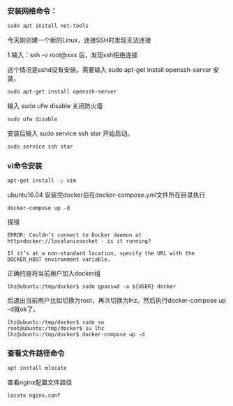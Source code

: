 ### 安装网络命令：

```bash
sudo apt install net-tools
```

今天刚创建一个新的Linux，连接SSH时发现无法连接

1.输入：ssh -v root@xxx 后，发现ssh拒绝连接

这个情况是sshd没有安装。需要输入 sudo apt-get install openssh-server 安装。

```bash
sudo apt-get install openssh-server
```

输入 sudo ufw disable 关闭防火墙

```bash
sudo ufw disable
```

安装后输入 sudo service ssh star 开始启动。

```bash
sudo service ssh star
```





### vi命令安装

```bash
apt-get install -y vim
```





ubuntu16.04 安装完docker后在docker-compose.yml文件所在目录执行

```
docker-compose up -d
```

报错

```
ERROR: Couldn’t connect to Docker daemon at http+docker://localunixsocket - is it running?

If it’s at a non-standard location, specify the URL with the DOCKER_HOST environment variable.
```

正确的是将当前用户加入docker组

```
lhz@ubuntu:/tmp/docker$ sudo gpasswd -a ${USER} docker
```

后退出当前用户比如切换为root，再次切换为lhz。然后执行docker-compose up -d就ok了。

```
lhz@ubuntu:/tmp/docker$ sudo su
root@ubuntu:/tmp/docker$ su lhz
lhz@ubuntu:/tmp/docker$ docker-compose up -d
```



### 查看文件路径命令

```bash
apt install mlocate
```

查看nginx配置文件路径

```bash
locate nginx.conf
```















